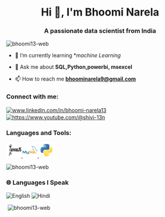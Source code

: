 <h1 align="center">Hi 👋, I'm Bhoomi Narela</h1>
<h3 align="center">A passionate data scientist from India</h3>

<p align="left"> <img src="https://komarev.com/ghpvc/?username=bhoomi13-web&label=Profile%20views&color=0e75b6&style=flat" alt="bhoomi13-web" /> </p>

- 🌱 I’m currently learning **machine Learning*

- 💬 Ask me about **SQL,Python,powerbi, msexcel**

- 📫 How to reach me **bhoominarela9@gmail.com**

<h3 align="left">Connect with me:</h3>
<p align="left">
<a href="https://linkedin.com/in/www.linkedin.com/in/bhoomi-narela13" target="blank"><img align="center" src="https://raw.githubusercontent.com/rahuldkjain/github-profile-readme-generator/master/src/images/icons/Social/linked-in-alt.svg" alt="www.linkedin.com/in/bhoomi-narela13" height="30" width="40" /></a>
<a href="https://www.youtube.com/c/https://www.youtube.com/@shivi-13n" target="blank"><img align="center" src="https://raw.githubusercontent.com/rahuldkjain/github-profile-readme-generator/master/src/images/icons/Social/youtube.svg" alt="https://www.youtube.com/@shivi-13n" height="30" width="40" /></a>
</p>

<h3 align="left">Languages and Tools:</h3>
<p align="left"> <a href="https://canvasjs.com" target="_blank" rel="noreferrer"> <img src="https://raw.githubusercontent.com/Hardik0307/Hardik0307/master/assets/canvasjs-charts.svg" alt="canvasjs" width="40" height="40"/> </a> <a href="https://www.mysql.com/" target="_blank" rel="noreferrer"> <img src="https://raw.githubusercontent.com/devicons/devicon/master/icons/mysql/mysql-original-wordmark.svg" alt="mysql" width="40" height="40"/> </a> <a href="https://www.python.org" target="_blank" rel="noreferrer"> <img src="https://raw.githubusercontent.com/devicons/devicon/master/icons/python/python-original.svg" alt="python" width="40" height="40"/> </a> </p>

<p align="left">
  <img align="left" src="https://github-readme-stats.vercel.app/api/top-langs?username=bhoomi13-web&show_icons=true&locale=en&layout=compact" alt="bhoomi13-web" />
</p>

<br clear="left" />

### 🌐 Languages I Speak  
![English](https://img.shields.io/badge/Language-English-blue.svg)
![Hindi](https://img.shields.io/badge/Language-Hindi-orange.svg)

<p>&nbsp;<img align="center" src="https://github-readme-stats.vercel.app/api?username=bhoomi13-web&show_icons=true&locale=en" alt="bhoomi13-web" /></p>
